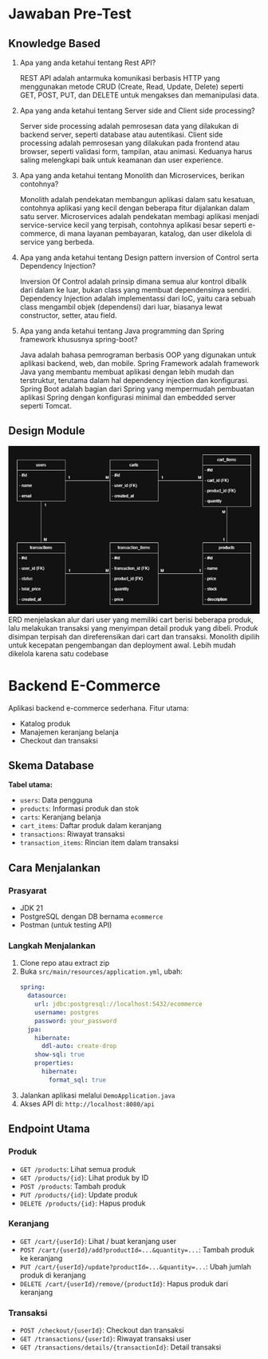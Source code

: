 # Jawaban Pre-Test

## Knowledge Based

1. Apa yang anda ketahui tentang Rest API?

   REST API adalah antarmuka komunikasi berbasis HTTP yang menggunakan metode CRUD (Create, Read, Update, Delete) seperti GET, POST, PUT, dan DELETE untuk mengakses dan memanipulasi data.

2. Apa yang anda ketahui tentang Server side and Client side processing?

   Server side processing adalah pemrosesan data yang dilakukan di backend server, seperti database atau autentikasi. Client side processing adalah pemrosesan yang dilakukan pada frontend atau browser, seperti validasi form, tampilan, atau animasi. Keduanya harus saling melengkapi baik untuk keamanan dan user experience.

3. Apa yang anda ketahui tentang Monolith dan Microservices, berikan contohnya?

   Monolith adalah pendekatan membangun aplikasi dalam satu kesatuan, contohnya aplikasi yang kecil dengan beberapa fitur dijalankan dalam satu server. Microservices adalah pendekatan membagi aplikasi menjadi service-service kecil yang terpisah, contohnya aplikasi besar seperti e-commerce, di mana layanan pembayaran, katalog, dan user dikelola di service yang berbeda.

4. Apa yang anda ketahui tentang Design pattern inversion of Control serta Dependency Injection?

   Inversion Of Control adalah prinsip dimana semua alur kontrol dibalik dari dalam ke luar, bukan class yang membuat dependensinya sendiri. Dependency Injection adalah implementassi dari IoC, yaitu cara sebuah class mengambil objek (dependensi) dari luar, biasanya lewat constructor, setter, atau field.

5. Apa yang anda ketahui tentang Java programming dan Spring framework khususnya spring-boot?

   Java adalah bahasa pemrograman berbasis OOP yang digunakan untuk aplikasi backend, web, dan mobile. Spring Framework adalah framework Java yang membantu membuat aplikasi dengan lebih mudah dan terstruktur, terutama dalam hal dependency injection dan konfigurasi. Spring Boot adalah bagian dari Spring yang mempermudah pembuatan aplikasi Spring dengan konfigurasi minimal dan embedded server seperti Tomcat.

## Design Module

![erd](imgs/erd.jpg)
ERD menjelaskan alur dari user yang memiliki cart berisi beberapa produk, lalu melakukan transaksi yang menyimpan detail produk yang dibeli. Produk disimpan terpisah dan direferensikan dari cart dan transaksi.
Monolith dipilih untuk kecepatan pengembangan dan deployment awal. Lebih mudah dikelola karena satu codebase

# Backend E-Commerce

Aplikasi backend e-commerce sederhana. Fitur utama:

- Katalog produk
- Manajemen keranjang belanja
- Checkout dan transaksi

## Skema Database

**Tabel utama:**

- `users`: Data pengguna
- `products`: Informasi produk dan stok
- `carts`: Keranjang belanja
- `cart_items`: Daftar produk dalam keranjang
- `transactions`: Riwayat transaksi
- `transaction_items`: Rincian item dalam transaksi

## Cara Menjalankan

### Prasyarat

- JDK 21
- PostgreSQL dengan DB bernama `ecommerce`
- Postman (untuk testing API)

### Langkah Menjalankan

1. Clone repo atau extract zip
2. Buka `src/main/resources/application.yml`, ubah:
   ```yaml
   spring:
     datasource:
       url: jdbc:postgresql://localhost:5432/ecommerce
       username: postgres
       password: your_password
     jpa:
       hibernate:
         ddl-auto: create-drop
       show-sql: true
       properties:
         hibernate:
           format_sql: true
   ```
3. Jalankan aplikasi melalui `DemoApplication.java`
4. Akses API di: `http://localhost:8080/api`

## Endpoint Utama

### Produk

- `GET /products`: Lihat semua produk
- `GET /products/{id}`: Lihat produk by ID
- `POST /products`: Tambah produk
- `PUT /products/{id}`: Update produk
- `DELETE /products/{id}`: Hapus produk

### Keranjang

- `GET /cart/{userId}`: Lihat / buat keranjang user
- `POST /cart/{userId}/add?productId=...&quantity=...`: Tambah produk ke keranjang
- `PUT /cart/{userId}/update?productId=...&quantity=...`: Ubah jumlah produk di keranjang
- `DELETE /cart/{userId}/remove/{productId}`: Hapus produk dari keranjang

### Transaksi

- `POST /checkout/{userId}`: Checkout dan transaksi
- `GET /transactions/{userId}`: Riwayat transaksi user
- `GET /transactions/details/{transactionId}`: Detail transaksi
